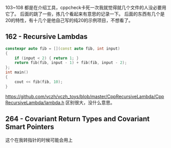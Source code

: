 103~108
都是在介绍工具，cppcheck卡死一次我就觉得就几个文件的人没必要用它了。
后面的跳了一些，拣几个看起来有意思的记录一下。
后面的东西有几个是20的特性，有十几个是他自己写的纯20的示例项目，不想看了。
## 162 - Recursive Lambdas

```cpp
constexpr auto fib = [](const auto fib, int input)
{
	if (input < 2) { return 1; }
	return fib(fib, input - 1) + fib(fib, input - 2);
};
int main()
{
	cout << fib(fib, 10);
}
```
https://github.com/vczh/vczh_toys/blob/master/CppRecursiveLambda/CppRecursiveLambda/lambda.h
区别很大，没什么意思。

## 264 - Covariant Return Types and Covariant Smart Pointers
这个在我转指针的时候可能会用上